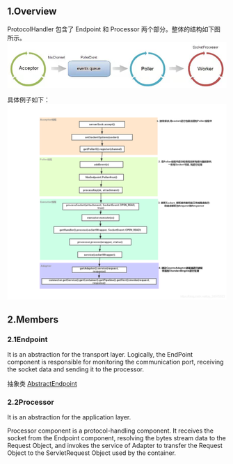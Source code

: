 ## 1.Overview
ProtocolHandler 包含了 Endpoint 和 Processor 两个部分。整体的结构如下图所示。
![ProtocolHandler](../../pics/ProtocolHandler.jpeg)

具体例子如下：
![HttpHandler](../../pics/tomcat_http_handle.png)

## 2.Members
### 2.1Endpoint
It is an abstraction for the transport layer. Logically, the EndPoint component is responsible for
monitoring the communication port, receiving the socket data and sending it to the processor.

抽象类 [AbstractEndpoint](./Endpoint/abstract_endpoint.md)

### 2.2Processor
It is an abstraction for the application layer.

Processor component is a protocol-handling component. It receives the socket from the Endpoint component,
resolving the bytes stream data to the Request Object, and invokes the service of Adapter to transfer
the Request Object to the ServletRequest Object used by the container.